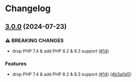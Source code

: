 # Changelog

## [3.0.0](https://github.com/dvsa/authentication-ldap/compare/v2.1.0...v3.0.0) (2024-07-23)


### ⚠ BREAKING CHANGES

* drop PHP 7.4 & add PHP 8.2 & 8.3 support ([#14](https://github.com/dvsa/authentication-ldap/issues/14))

### Features

* drop PHP 7.4 & add PHP 8.2 & 8.3 support ([#14](https://github.com/dvsa/authentication-ldap/issues/14)) ([4b3a0d5](https://github.com/dvsa/authentication-ldap/commit/4b3a0d584f4e01933b442495c2d11322f64fb178))
